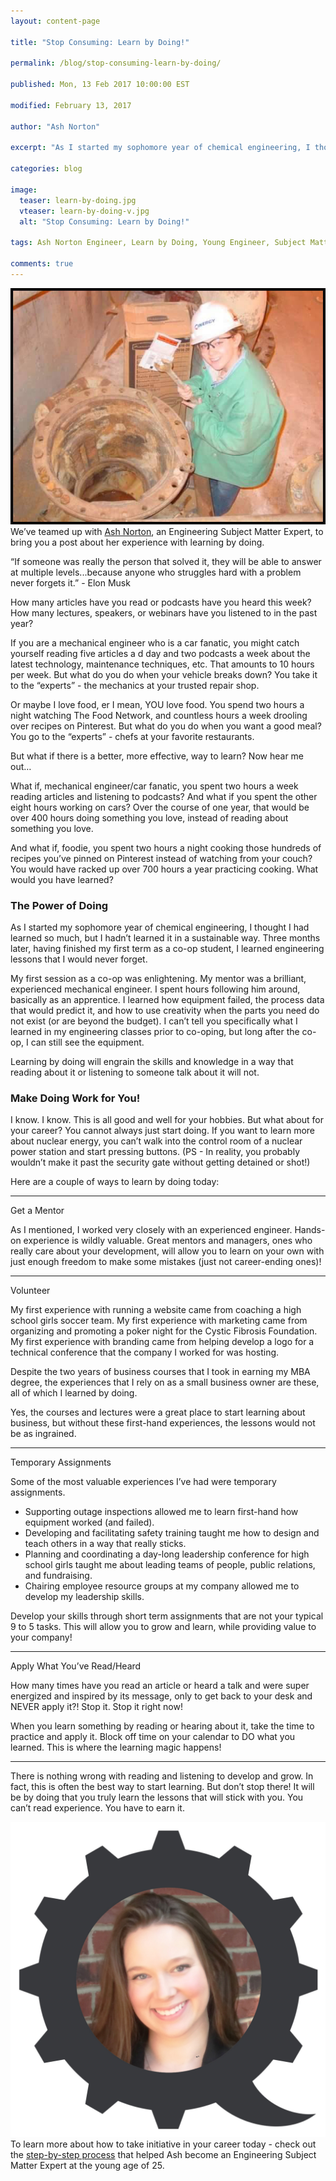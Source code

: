 ```yaml
---
layout: content-page

title: "Stop Consuming: Learn by Doing!"

permalink: /blog/stop-consuming-learn-by-doing/

published: Mon, 13 Feb 2017 10:00:00 EST

modified: February 13, 2017

author: "Ash Norton"

excerpt: "As I started my sophomore year of chemical engineering, I thought I had learned so much, but I hadn’t learned it in a sustainable way. Three months later, having finished my first term as a co-op student, I learned engineering lessons that I would never forget."

categories: blog

image:
  teaser: learn-by-doing.jpg
  vteaser: learn-by-doing-v.jpg
  alt: "Stop Consuming: Learn by Doing!"

tags: Ash Norton Engineer, Learn by Doing, Young Engineer, Subject Matter Expert

comments: true
---
```


<div class="row">
  <div class="col-sm-6">
    <img src="/images/posts/learn-by-doing/ash-norton.jpg" class="img-responsive" alt="Ash Norton">
  </div>
  <div class="col-sm-6">
    We’ve teamed up with <a href="http://www.ashnorton.com" target="_blank">Ash Norton</a>, an Engineering Subject Matter Expert, to bring you a post about her experience with learning by doing.
  </div>
</div>

“If someone was really the person that solved it, they will be able to answer at multiple levels...because anyone who struggles hard with a problem never forgets it.” - Elon Musk

How many articles have you read or podcasts have you heard this week? How many lectures, speakers, or webinars have you listened to in the past year?

If you are a mechanical engineer who is a car fanatic, you might catch yourself reading five articles a d day and two podcasts a week about the latest technology, maintenance techniques, etc. That amounts to 10 hours per week. But what do you do when your vehicle breaks down? You take it to the “experts” - the mechanics at your trusted repair shop.

Or maybe I love food, er I mean, YOU love food. You spend two hours a night watching The Food Network, and countless hours a week drooling over recipes on Pinterest. But what do you do when you want a good meal? You go to the “experts” - chefs at your favorite restaurants.

But what if there is a better, more effective, way to learn? Now hear me out…

What if, mechanical engineer/car fanatic, you spent two hours a week reading articles and listening to podcasts? And what if you spent the other eight hours working on cars? Over the course of one year, that would be over 400 hours doing something you love, instead of reading about something you love.

And what if, foodie, you spent two hours a night cooking those hundreds of recipes you’ve pinned on Pinterest instead of watching from your couch? You would have racked up over 700 hours a year practicing cooking. What would you have learned?

### The Power of Doing

As I started my sophomore year of chemical engineering, I thought I had learned so much, but I hadn’t learned it in a sustainable way. Three months later, having finished my first term as a co-op student, I learned engineering lessons that I would never forget.  

My first session as a co-op was enlightening. My mentor was a brilliant, experienced mechanical engineer. I spent hours following him around, basically as an apprentice. I learned how equipment failed, the process data that would predict it, and how to use creativity when the parts you need do not exist (or are beyond the budget). I can’t tell you specifically what I learned in my engineering classes prior to co-oping, but long after the co-op, I can still see the equipment.

Learning by doing will engrain the skills and knowledge in a way that reading about it or listening to someone talk about it will not.  

### Make Doing Work for You!

I know. I know. This is all good and well for your hobbies. But what about for your career? You cannot always just start doing. If you want to learn more about nuclear energy, you can’t walk into the control room of a nuclear power station and start pressing buttons. (PS - In reality, you probably wouldn’t make it past the security gate without getting detained or shot!)

Here are a couple of ways to <span class="boldText">learn by doing today</span>:

<hr class="secondary">

<p class="indent"><span class="boldText">Get a Mentor</span></p>

<p class="indent">As I mentioned, I worked very closely with an experienced engineer. Hands-on experience is wildly valuable. Great mentors and managers, ones who really care about your development, will allow you to learn on your own with just enough freedom to make some mistakes (just not career-ending ones)!</p>

<hr class="secondary">

<p class="indent"><span class="boldText">Volunteer</span></p>

<p class="indent">My first experience with running a website came from coaching a high school girls soccer team.  My first experience with marketing came from organizing and promoting a poker night for the Cystic Fibrosis Foundation. My first experience with branding came from helping develop a logo for a technical conference that the company I worked for was hosting.</p>

<p class="indent">Despite the two years of business courses that I took in earning my MBA degree, the experiences that I rely on as a small business owner are these, all of which I learned by doing.</p>

<p class="indent">Yes, the courses and lectures were a great place to start learning about business, but without these first-hand experiences, the lessons would not be as ingrained.</p>

<hr class="secondary">

<p class="indent"><span class="boldText">Temporary Assignments</span></p>

<p class="indent">Some of the most valuable experiences I’ve had were temporary assignments.</p>

<ul>
  <li class="extra-indent">Supporting outage inspections allowed me to learn first-hand how equipment worked (and failed).</li>
  <li class="extra-indent">Developing and facilitating safety training taught me how to design and teach others in a way that really sticks.</li>
  <li class="extra-indent">Planning and coordinating a day-long leadership conference for high school girls taught me about leading teams of people, public relations, and fundraising.</li>
  <li class="extra-indent">Chairing employee resource groups at my company allowed me to develop my leadership skills.</li>
</ul>

<p class="indent">Develop your skills through short term assignments that are not your typical 9 to 5 tasks. This will allow you to grow and learn, while providing value to your company!</p>

<hr class="secondary">

<p class="indent"><span class="boldText">Apply What You’ve Read/Heard</span></p>

<p class="indent">How many times have you read an article or heard a talk and were super energized and inspired by its message, only to get back to your desk and NEVER apply it?! Stop it. Stop it right now!</p>

<p class="indent">When you learn something by reading or hearing about it, take the time to practice and apply it. Block off time on your calendar to DO what you learned. This is where the learning magic happens!</p>

<hr class="secondary">

<p>There is nothing wrong with reading and listening to develop and grow. In fact, this is often the best way to start learning. But don’t stop there! It will be by doing that you truly learn the lessons that will stick with you. You can’t read experience. You have to earn it.</p>

<div class="row">
  <div class="col-sm-4">
    <img src="/images/posts/learn-by-doing/ash-norton1.jpg" class="img-responsive" alt="Ash Norton">
  </div>
  <div class="col-sm-8">
    To learn more about how to take initiative in your career today - check out the <a href="http://www.ashnorton.com/sme" target="_blank">step-by-step process</a> that helped Ash become an Engineering Subject Matter Expert at the young age of 25.
  </div>
</div>

<br>